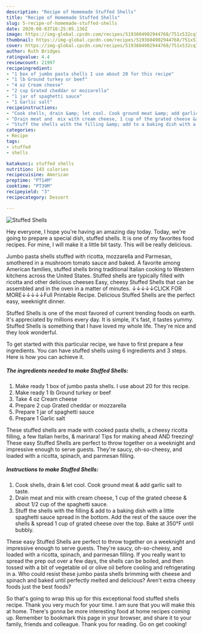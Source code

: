 ```yaml
---
description: "Recipe of Homemade Stuffed Shells"
title: "Recipe of Homemade Stuffed Shells"
slug: 5-recipe-of-homemade-stuffed-shells
date: 2020-08-03T16:25:05.136Z
image: https://img-global.cpcdn.com/recipes/5193604902944768/751x532cq70/stuffed-shells-recipe-main-photo.jpg
thumbnail: https://img-global.cpcdn.com/recipes/5193604902944768/751x532cq70/stuffed-shells-recipe-main-photo.jpg
cover: https://img-global.cpcdn.com/recipes/5193604902944768/751x532cq70/stuffed-shells-recipe-main-photo.jpg
author: Ruth Bridges
ratingvalue: 4.4
reviewcount: 21997
recipeingredient:
- "1 box of jumbo pasta shells I use about 20 for this recipe"
- "1 lb Ground turkey or beef"
- "4 oz Cream cheese"
- "2 cup Grated cheddar or mozzarella"
- "1 jar of spaghetti sauce"
- "1 Garlic salt"
recipeinstructions:
- "Cook shells, drain &amp; let cool. Cook ground meat &amp; add garlic salt to taste."
- "Drain meat and  mix with cream cheese, 1 cup of the grated cheese &amp; about 1/2 cup of the spaghetti sauce."
- "Stuff the shells with the filling &amp; add to a baking dish with a little spaghetti sauce spread in the bottom.  Add the rest of the sauce over the shells &amp; spread 1 cup of grated cheese over the top. Bake at 350°F until bubbly."
categories:
- Recipe
tags:
- stuffed
- shells

katakunci: stuffed shells 
nutrition: 143 calories
recipecuisine: American
preptime: "PT14M"
cooktime: "PT39M"
recipeyield: "3"
recipecategory: Dessert

---
```



![Stuffed Shells](https://img-global.cpcdn.com/recipes/5193604902944768/751x532cq70/stuffed-shells-recipe-main-photo.jpg)

Hey everyone, I hope you're having an amazing day today. Today, we're going to prepare a special dish, stuffed shells. It is one of my favorites food recipes. For mine, I will make it a little bit tasty. This will be really delicious.

Jumbo pasta shells stuffed with ricotta, mozzarella and Parmesan, smothered in a mushroom tomato sauce and baked. A favorite among American families, stuffed shells bring traditional Italian cooking to Western kitchens across the United States. Stuffed shells are typically filled with ricotta and other delicious cheeses Easy, cheesy Stuffed Shells that can be assembled and in the oven in a matter of minutes. ↓↓↓↓↓CLICK FOR MORE↓↓↓↓↓Full Printable Recipe. Delicious Stuffed Shells are the perfect easy, weeknight dinner.

Stuffed Shells is one of the most favored of current trending foods on earth. It's appreciated by millions every day. It is simple, it's fast, it tastes yummy. Stuffed Shells is something that I have loved my whole life. They're nice and they look wonderful.


To get started with this particular recipe, we have to first prepare a few ingredients. You can have stuffed shells using 6 ingredients and 3 steps. Here is how you can achieve it.

<!--inarticleads1-->

##### The ingredients needed to make Stuffed Shells:

1. Make ready 1 box of jumbo pasta shells. I use about 20 for this recipe.
1. Make ready 1 lb Ground turkey or beef
1. Take 4 oz Cream cheese
1. Prepare 2 cup Grated cheddar or mozzarella
1. Prepare 1 jar of spaghetti sauce
1. Prepare 1 Garlic salt


These stuffed shells are made with cooked pasta shells, a cheesy ricotta filling, a few Italian herbs, &amp; marinara! Tips for making ahead AND freezing! These easy Stuffed Shells are perfect to throw together on a weeknight and impressive enough to serve guests. They&#39;re saucy, oh-so-cheesy, and loaded with a ricotta, spinach, and parmesan filling. 

<!--inarticleads2-->

##### Instructions to make Stuffed Shells:

1. Cook shells, drain &amp; let cool. Cook ground meat &amp; add garlic salt to taste.
1. Drain meat and  mix with cream cheese, 1 cup of the grated cheese &amp; about 1/2 cup of the spaghetti sauce.
1. Stuff the shells with the filling &amp; add to a baking dish with a little spaghetti sauce spread in the bottom.  Add the rest of the sauce over the shells &amp; spread 1 cup of grated cheese over the top. Bake at 350°F until bubbly.


These easy Stuffed Shells are perfect to throw together on a weeknight and impressive enough to serve guests. They&#39;re saucy, oh-so-cheesy, and loaded with a ricotta, spinach, and parmesan filling. If you really want to spread the prep out over a few days, the shells can be boiled, and then tossed with a bit of vegetable oil or olive oil before cooling and refrigerating in a. Who could resist these jumbo pasta shells brimming with cheese and spinach and baked until perfectly melted and delicious? Aren&#39;t extra cheesy foods just the best foods? 

So that's going to wrap this up for this exceptional food stuffed shells recipe. Thank you very much for your time. I am sure that you will make this at home. There's gonna be more interesting food at home recipes coming up. Remember to bookmark this page in your browser, and share it to your family, friends and colleague. Thank you for reading. Go on get cooking!
